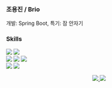 ### 조용진 / Brio
개발: Spring Boot, 특기: 잠 안자기

### Skills
<div>
  <img src="https://img.shields.io/badge/Spring Boot-6DB33F?style=for-the-badge&logo=Spring%20Boot&logoColor=white"> 
  <img src="https://img.shields.io/badge/Spring Security-6DB33F?style=for-the-badge&logo=Spring%20Security&logoColor=white"> 
  <br>
  <img src="https://img.shields.io/badge/mysql-4479A1?style=for-the-badge&logo=mysql&logoColor=white"> 
  <img src="https://img.shields.io/badge/Docker-2496ED?style=for-the-badge&logo=Docker&logoColor=white"> 
  <img src="https://img.shields.io/badge/Kubernetes-326CE5?style=for-the-badge&logo=Kubernetes&logoColor=white">
  <br>
  <img src="https://img.shields.io/badge/java-007396?style=for-the-badge&logo=java&logoColor=white"> 
  <img src="https://img.shields.io/badge/c++-00599C?style=for-the-badge&logo=c%2B%2B&logoColor=white">
</div>


<p align="center">
  <a href="https://solved.ac/whdydwls1595/">
    <img src="http://mazassumnida.wtf/api/v2/generate_badge?boj=whdydwls1595" />
  </a>
  <a href="https://github.com/Brio-yj/github-readme-stats">
    <img src="https://github-readme-stats.vercel.app/api/top-langs/?username=Brio-yj&layout=compact" />
  </a>
</p>






<!--
**Brio-yj/Brio-yj** is a ✨ _special_ ✨ repository because its `README.md` (this file) appears on your GitHub profile.

Here are some ideas to get you started:

- 🔭 I’m currently working on ...
- 🌱 I’m currently learning ...
- 👯 I’m looking to collaborate on ...
- 🤔 I’m looking for help with ...
- 💬 Ask me about ...
- 📫 How to reach me: ...
- 😄 Pronouns: ...
- ⚡ Fun fact: ...
-->
